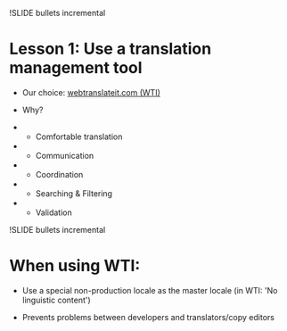 !SLIDE bullets incremental

# Lesson 1: Use a translation management tool #

* Our choice: [webtranslateit.com (WTI)](http://webtranslateit.com)

* Why?

* - Comfortable translation

* - Communication

* - Coordination

* - Searching & Filtering

* - Validation


!SLIDE bullets incremental

# When using WTI: #

* Use a special non-production locale as the master locale (in WTI: 'No linguistic content')

* Prevents problems between developers and translators/copy editors